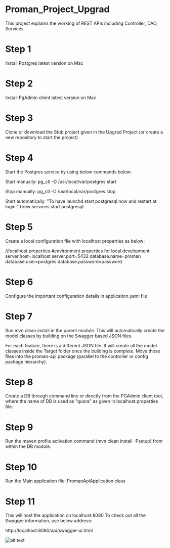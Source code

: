 # Proman_Project_Upgrad
This project explains the working of REST APIs including Controller, DAO, Services

# Step 1
Install Postgres latest version on Mac

# Step 2
Install PgAdmin client latest version on Mac

# Step 3
Clone or download the Stub project given in the Upgrad Project (or create a new repository to start the project)

# Step 4
Start the Postgres service by using below commands below:

Start manually:
pg_ctl -D /usr/local/var/postgres start

Stop manually:
pg_ctl -D /usr/local/var/postgres stop

Start automatically:
"To have launchd start postgresql now and restart at login:"
brew services start postgresql

# Step 5
Create a local configuration file with localhost properties as below:

//localhost.properties
#environment properties for local development
server.host=localhost
server.port=5432
database.name=proman
database.user=postgres
database.password=password

# Step 6
Configure the important configuration details in application.yaml file

# Step 7
Run mvn clean install in the parent module. This will automatically create the model classes by building on the Swagger based JSON files.

For each feature, there is a different JSON file.
It will create all the model classes inside the Target folder once the building is complete.
Move those files into the proman-api package (parallel to the controller or config package hierarchy).

# Step 8
Create a DB through command line or directly from the PGAdmin client tool, where the name of DB is used as "quora" as given in localhost.properties file.

# Step 9
Run the maven profile activation command (mvn clean install -Psetup) from within the DB module.

# Step 10
Run the Main application file: PromanApiApplication class

# Step 11
This will host the application on localhost:8080
To check out all the Swagger information, use below address:

http://localhost:8080/api/swagger-ui.html

![alt text](http://url/to/img.png)
